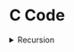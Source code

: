 # C Code

<details>
<summary>Recursion</summary>
<ul>
<li><a href="https://github.com/prabhakar61195/Mastery_in_Data_Structure/blob/main/P01_recursion/c_code/P01_how_recursion_work.c
">how_recursion_work</li>

<li><a href="https://github.com/prabhakar61195/Mastery_in_Data_Structure/blob/main/P01_recursion/c_code/P02_static_variable.c
">static_variable</li>

<li><a href="https://github.com/prabhakar61195/Mastery_in_Data_Structure/blob/main/P01_recursion/c_code/P03_globle_variable.c
">globle_variable</li>

<li><a href="https://github.com/prabhakar61195/Mastery_in_Data_Structure/blob/main/P01_recursion/c_code/P04_tail_recursion.c
">tail_recursion</li>

<li><a href="https://github.com/prabhakar61195/Mastery_in_Data_Structure/blob/main/P01_recursion/c_code/P05_head_recursion.c
">head_recursion</li>

<li><a href="https://github.com/prabhakar61195/Mastery_in_Data_Structure/blob/main/P01_recursion/c_code/P06_tree_recursion.c
">tree_recursion</li>

<li><a href="https://github.com/prabhakar61195/Mastery_in_Data_Structure/blob/main/P01_recursion/c_code/P07_indrect_recursion.c
">indrect_recursion</li>

<li><a href="https://github.com/prabhakar61195/Mastery_in_Data_Structure/blob/main/P01_recursion/c_code/P08_nested_recursion.c
">nested_recursion</li>

<li><a href="https://github.com/prabhakar61195/Mastery_in_Data_Structure/blob/main/P01_recursion/c_code/P09_factoraial_recursion.c
">factoraial_recursion</li>

<li><a href="https://github.com/prabhakar61195/Mastery_in_Data_Structure/blob/main/P01_recursion/c_code/P10_exponent_or_power_recursion.c
">exponent_or_power_recursion</li>

<li><a href="https://github.com/prabhakar61195/Mastery_in_Data_Structure/blob/main/P01_recursion/c_code/P11_taylor_series_recursion.c
">taylor_series_recursion</li>

<li><a href="https://github.com/prabhakar61195/Mastery_in_Data_Structure/blob/main/P01_recursion/c_code/P12_Taylor_Series_Horner_Rule.c
">Taylor_Series_Horner_Rule</li>

<li><a href="https://github.com/prabhakar61195/Mastery_in_Data_Structure/blob/main/P01_recursion/c_code/P13_fibonacci_series.c
">fibonacci_series</li>

<li><a href="https://github.com/prabhakar61195/Mastery_in_Data_Structure/blob/main/P01_recursion/c_code/P14_nCr.c
">nCr</li>

<li><a href="https://github.com/prabhakar61195/Mastery_in_Data_Structure/blob/main/P01_recursion/c_code/P15_TOH.c
">TOH</li>

<li><a href="https://github.com/prabhakar61195/Mastery_in_Data_Structure/blob/main/P01_recursion/c_code/P16_quiz_1st_queston.c
">quiz_1st_queston</li>

<li><a href="https://github.com/prabhakar61195/Mastery_in_Data_Structure/blob/main/P01_recursion/c_code/P16_quiz_2nd_queston.c
">quiz_2nd_queston</li>

<li><a href="https://github.com/prabhakar61195/Mastery_in_Data_Structure/blob/main/P01_recursion/c_code/P16_quiz_3rd_queston.cpp
">P16_quiz_3rd_queston</li>

<li><a href="https://github.com/prabhakar61195/Mastery_in_Data_Structure/blob/main/P01_recursion/c_code/P16_quiz_4th_queston.c
">quiz_4th_queston</li>

<li><a href="https://github.com/prabhakar61195/Mastery_in_Data_Structure/blob/main/P01_recursion/c_code/P16_quiz_5th_queston.c
">quiz_5th_queston</li>
</ul>
</details>
